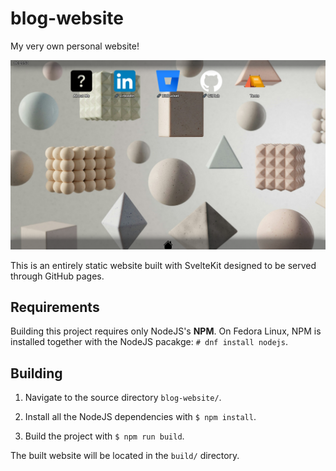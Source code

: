 # blog-website

My very own personal website!

![](./screenshot.png)

This is an entirely static website built with SvelteKit designed to be served through GitHub pages.

## Requirements

Building this project requires only NodeJS's **NPM**. On Fedora Linux, NPM is installed together with the NodeJS pacakge: `# dnf install nodejs`.

## Building

1. Navigate to the source directory `blog-website/`.

2. Install all the NodeJS dependencies with `$ npm install`.

3. Build the project with `$ npm run build`.

The built website will be located in the `build/` directory.

